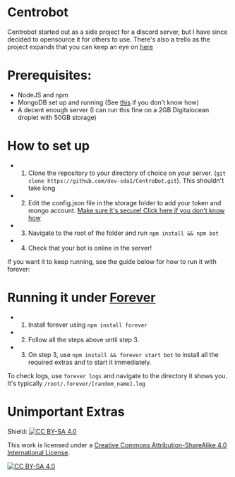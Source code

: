 # Centrobot
Centrobot started out as a side project for a discord server, but I have since decided to opensource it for others to use.
There's also a trello as the project expands that you can keep an eye on [here](https://trello.com/b/FIP9LU4l/centrobot-updates)

# Prerequisites:
+ NodeJS and npm
+ MongoDB set up and running (See [this](https://www.digitalocean.com/community/tutorials/how-to-secure-mongodb-on-ubuntu-20-04) if you don't know how)
+ A decent enough server (I can run this fine on a 2GB Digitalocean droplet with 50GB storage)

# How to set up
+ 1. Clone the repository to your directory of choice on your server. (``git clone https://github.com/dev-sda1/CentroBot.git``). This shouldn't take long
+ 2. Edit the config.json file in the storage folder to add your token and mongo account. [Make sure it's secure! Click here if you don't know how](https://www.digitalocean.com/community/tutorials/how-to-secure-mongodb-on-ubuntu-20-04)
+ 3. Navigate to the root of the folder and run ``npm install && npm bot``
+ 4. Check that your bot is online in the server!

If you want it to keep running, see the guide below for how to run it with forever:

# Running it under [Forever](https://www.npmjs.com/package/forever)
+ 1. Install forever using ``npm install forever``
+ 2. Follow all the steps above until step 3.
+ 3. On step 3, use ``npm install && forever start bot`` to install all the required extras and to start it immediately.

To check logs, use ``forever logs`` and navigate to the directory it shows you. It's typically ``/root/.forever/[random_name].log``

# Unimportant Extras

Shield: [![CC BY-SA 4.0][cc-by-sa-shield]][cc-by-sa]

This work is licensed under a
[Creative Commons Attribution-ShareAlike 4.0 International License][cc-by-sa].

[![CC BY-SA 4.0][cc-by-sa-image]][cc-by-sa]

[cc-by-sa]: http://creativecommons.org/licenses/by-sa/4.0/
[cc-by-sa-image]: https://licensebuttons.net/l/by-sa/4.0/88x31.png
[cc-by-sa-shield]: https://img.shields.io/badge/License-CC%20BY--SA%204.0-lightgrey.svg
